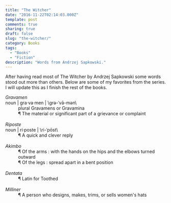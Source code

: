 ```yaml
---
title: "The Witcher"
date: "2016-11-22T02:14:03.000Z"
template: post
comments: true
sharing: true
draft: false
slug: "the-witcher/"
category: Books
tags:
  - "Books"
  - "Fiction"
description: "Words from Andrzej Sapkowski."
---
```


After having read most of The Witcher by Andrzej Sapkowski some words stood out more than others. Below are some of my favorites from the series. I will update this as I finish the rest of the books.

<dl>
  <dt>
    <dfn>Gravamen</dfn>
  </dt>
  <dt>
    noun | gra·va·men | \grə-ˈvā-mən\
  </dt>
  <dd>
    plural Gravamens or Gravamina
  </dd>
  <dd>
    ¶ The material or significant part of a grievance or complaint
  </dd>
  <br>
  <dt><dfn>Riposte</dfn></dt>
  <dt>noun | ri·poste | \ri-ˈpōst\</dt>
  <dd>
    ¶ A quick and clever reply
  </dd>
  <br>
  <dt><dfn>Akimbo</dfn></dt>
  <dd>
    ¶ Of the arms : with the hands on the hips and the elbows turned outward
  </dd>
  <dd>
    ¶ Of the legs : spread apart in a bent position
  </dd>
  <br>
  <dt><dfn>Dentata</dfn></dt>
  <dd>
    ¶ Latin for Toothed
  </dd>
  <br>
  <dt><dfn>Milliner</dfn></dt>
  <dd>
    ¶ A person who designs, makes, trims, or sells women's hats
  </dd>
</dl>
